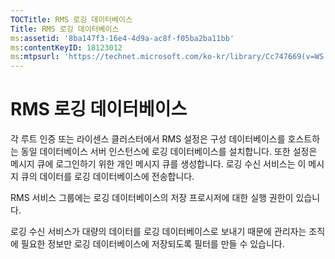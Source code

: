 ```yaml
---
TOCTitle: RMS 로깅 데이터베이스
Title: RMS 로깅 데이터베이스
ms:assetid: '8ba147f3-16e4-4d9a-ac8f-f05ba2ba11bb'
ms:contentKeyID: 18123012
ms:mtpsurl: 'https://technet.microsoft.com/ko-kr/library/Cc747669(v=WS.10)'
---
```


RMS 로깅 데이터베이스
=====================

각 루트 인증 또는 라이센스 클러스터에서 RMS 설정은 구성 데이터베이스를 호스트하는 동일 데이터베이스 서버 인스턴스에 로깅 데이터베이스를 설치합니다. 또한 설정은 메시지 큐에 로그인하기 위한 개인 메시지 큐를 생성합니다. 로깅 수신 서비스는 이 메시지 큐의 데이터를 로깅 데이터베이스에 전송합니다.

RMS 서비스 그룹에는 로깅 데이터베이스의 저장 프로시저에 대한 실행 권한이 있습니다.

로깅 수신 서비스가 대량의 데이터를 로깅 데이터베이스로 보내기 때문에 관리자는 조직에 필요한 정보만 로깅 데이터베이스에 저장되도록 필터를 만들 수 있습니다.
